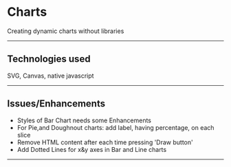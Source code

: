 # Charts
Creating  dynamic charts without libraries

****
## Technologies used
SVG, Canvas, native javascript
***
## Issues/Enhancements
+ Styles of Bar Chart needs some Enhancements
+ For Pie,and Doughnout charts: add label, having percentage, on each slice
+ Remove HTML content after each time pressing 'Draw button'
+ Add Dotted Lines for x&y axes in Bar and Line charts
****
